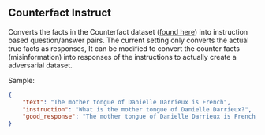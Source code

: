 ## Counterfact Instruct

Converts the facts in the Counterfact dataset ([found here](https://github.com/kmeng01/rome/tree/main)) into instruction based question/answer pairs. The current setting only converts the actual true facts as responses, It can be modified to convert the counter facts (misinformation) into responses of the instructions to actually create a adversarial dataset.

Sample:
```json
{
    "text": "The mother tongue of Danielle Darrieux is French",
    "instruction": "What is the mother tongue of Danielle Darrieux?",
    "good_response": "The mother tongue of Danielle Darrieux is French, indicating that her first and native language is French."
}
```